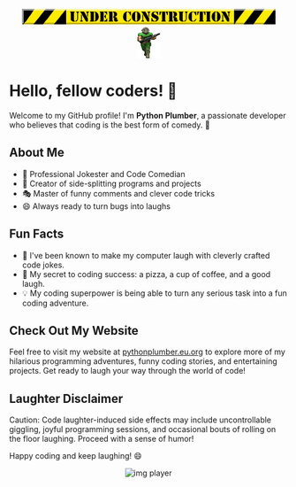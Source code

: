 <p align="center">
  <img src="/img/under.gif">
  <br>
  <img src="/img/play1.gif" alt="Doom player">
</p>

# Hello, fellow coders! 👋

Welcome to my GitHub profile! I'm **Python Plumber**, a passionate developer who believes that coding is the best form of comedy. 🤣

## About Me

- 🤪 Professional Jokester and Code Comedian
- 🎉 Creator of side-splitting programs and projects
- 🎭 Master of funny comments and clever code tricks
- 😄 Always ready to turn bugs into laughs

## Fun Facts

- 🎉 I've been known to make my computer laugh with cleverly crafted code jokes.
- 🍕 My secret to coding success: a pizza, a cup of coffee, and a good laugh.
- 💡 My coding superpower is being able to turn any serious task into a fun coding adventure.

## Check Out My Website

Feel free to visit my website at [pythonplumber.eu.org](https://pythonplumber.eu.org/) to explore more of my hilarious programming adventures, funny coding stories, and entertaining projects. Get ready to laugh your way through the world of code!

## Laughter Disclaimer

Caution: Code laughter-induced side effects may include uncontrollable giggling, joyful programming sessions, and occasional bouts of rolling on the floor laughing. Proceed with a sense of humor!

Happy coding and keep laughing! 😄

<div align="center">
<img src="https://colegiomilagrosdedios.edu.pe/wp-content/uploads/2018/08/footer-img.png" alt="img player" width="120" height="62">
</div>

